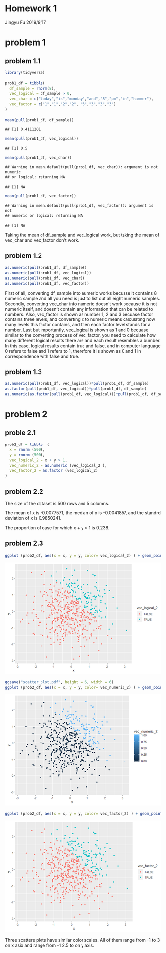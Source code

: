 Homework 1
================
Jingyu Fu
2019/9/17

# problem 1

## problem 1.1

``` r
library(tidyverse)

prob1_df = tibble(
  df_sample = rnorm(8),
  vec_logical = df_sample > 0,
  vec_char = c("today","is","monday","and","8","pm","in","hammer"),
  vec_factor = c("1","1","2","2", "3","3","3","3")
)

mean(pull(prob1_df, df_sample))
```

    ## [1] 0.4111201

``` r
mean(pull(prob1_df, vec_logical))
```

    ## [1] 0.5

``` r
mean(pull(prob1_df, vec_char))
```

    ## Warning in mean.default(pull(prob1_df, vec_char)): argument is not numeric
    ## or logical: returning NA

    ## [1] NA

``` r
mean(pull(prob1_df, vec_factor))
```

    ## Warning in mean.default(pull(prob1_df, vec_factor)): argument is not
    ## numeric or logical: returning NA

    ## [1] NA

Taking the mean of df\_sample and vec\_logical work, but taking the mean
of vec\_char and vec\_factor don’t work.

## problem 1.2

``` r
as.numeric(pull(prob1_df, df_sample))
as.numeric(pull(prob1_df, vec_logical))
as.numeric(pull(prob1_df, vec_char))
as.numeric(pull(prob1_df, vec_factor))
```

First of all, converting df\_sample into numeric works becuase it
contains 8 numeric sample and all you need is just to list out all eight
numeric samples. Secondly, converting vec\_char into numeric doesn’t
work because it is not numeric itself, and doesn’t contain any
information that can be related to numbers. Also, vec\_factor is shown
as number 1, 2 and 3 becuase factor contains three levels, and
converting it to numeric means calculating how many levels this factor
contains, and then each factor level stands for a number. Last but
importantly, vec\_logical is shown as 1 and 0 becuase similar to the
converting process of vec\_factor, you need to calculate how many
different logical results there are and each result resembles a bumber.
In this case, logical results contain true and false, and in computer
language 0 refers to false and 1 refers to 1, therefore it is shown as 0
and 1 in correspondence with false and true.

## problem 1.3

``` r
as.numeric(pull(prob1_df, vec_logical))*pull(prob1_df, df_sample)
as.factor(pull(prob1_df, vec_logical))*pull(prob1_df, df_sample)
as.numeric(as.factor(pull(prob1_df, vec_logical)))*pull(prob1_df, df_sample)
```

# problem 2

## proble 2.1

``` r
prob2_df = tibble  (
  x = rnorm (500),
  y = rnorm (500),
  vec_logical_2 = x + y > 1,
  vec_numeric_2 = as.numeric (vec_logical_2 ),
  vec_factor_2 = as.factor (vec_logical_2)
)
```

## problem 2.2

The size of the dataset is 500 rows and 5 columns.

The mean of x is -0.0077571, the median of x is -0.0041857, and the
standrd deviation of x is 0.9850241.

The proportion of case for which x + y \> 1 is
0.238.

## problem 2.3

``` r
ggplot (prob2_df, aes(x = x, y = y, color= vec_logical_2) ) + geom_point()
```

![](hw1_files/figure-gfm/unnamed-chunk-3-1.png)<!-- -->

``` r
ggsave("scatter_plot.pdf", height = 6, width = 6)
ggplot (prob2_df, aes(x = x, y = y, color= vec_numeric_2) ) + geom_point()
```

![](hw1_files/figure-gfm/unnamed-chunk-3-2.png)<!-- -->

``` r
ggplot (prob2_df, aes(x = x, y = y, color= vec_factor_2) ) + geom_point()
```

![](hw1_files/figure-gfm/unnamed-chunk-3-3.png)<!-- -->

Three scattere plots have similar color scales. All of them range from
-1 to 3 on x asix and range from -1 2.5 to on y axis.
